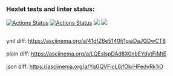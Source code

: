 ### Hexlet tests and linter status:
[![Actions Status](https://github.com/alexhmbg/java-project-71/actions/workflows/hexlet-check.yml/badge.svg)](https://github.com/alexhmbg/java-project-71/actions)
[![Actions Status](https://github.com/alexhmbg/java-project-71/actions/workflows/gradle.yml/badge.svg)](https://github.com/alexhmbg/java-project-71/actions)
<a href="https://codeclimate.com/github/alexhmbg/java-project-71/maintainability"><img src="https://api.codeclimate.com/v1/badges/9ec03c7934ddabbe2190/maintainability" /></a>
<a href="https://codeclimate.com/github/alexhmbg/java-project-71/test_coverage"><img src="https://api.codeclimate.com/v1/badges/9ec03c7934ddabbe2190/test_coverage" /></a>

<br />yml diff:  https://asciinema.org/a/41dfZ6e5140fj1qwDaJQDwCT8 <br />
<br />plain diff:  https://asciinema.org/a/LQEslspDAd8X0nbEYdytFiMtE <br />
<br />json diff:  https://asciinema.org/a/YqGQVFioL6jfOkrHFedvRk1iO <br />